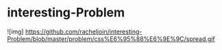 # interesting-Problem

![img] https://github.com/racheljoin/interesting-Problem/blob/master/problem/css%E6%95%88%E6%9E%9C/spread.gif
